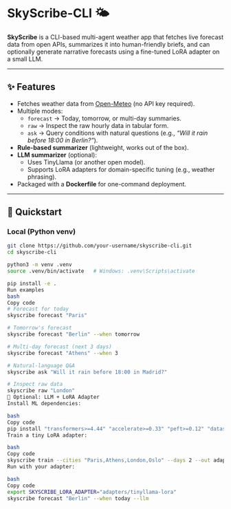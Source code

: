 # SkyScribe-CLI 🌤️  

**SkyScribe** is a CLI-based multi-agent weather app that fetches live forecast data from open APIs, summarizes it into human-friendly briefs, and can optionally generate narrative forecasts using a fine-tuned LoRA adapter on a small LLM.  

---

## ✨ Features
- Fetches weather data from [Open-Meteo](https://open-meteo.com/) (no API key required).  
- Multiple modes:  
  - `forecast` → Today, tomorrow, or multi-day summaries.  
  - `raw` → Inspect the raw hourly data in tabular form.  
  - `ask` → Query conditions with natural questions (e.g., *“Will it rain before 18:00 in Berlin?”*).  
- **Rule-based summarizer** (lightweight, works out of the box).  
- **LLM summarizer** (optional):  
  - Uses TinyLlama (or another open model).  
  - Supports LoRA adapters for domain-specific tuning (e.g., weather phrasing).  
- Packaged with a **Dockerfile** for one-command deployment.  

---

## 🚀 Quickstart

### Local (Python venv)
```bash
git clone https://github.com/your-username/skyscribe-cli.git
cd skyscribe-cli

python3 -m venv .venv
source .venv/bin/activate   # Windows: .venv\Scripts\activate

pip install -e .
Run examples
bash
Copy code
# Forecast for today
skyscribe forecast "Paris"

# Tomorrow's forecast
skyscribe forecast "Berlin" --when tomorrow

# Multi-day forecast (next 3 days)
skyscribe forecast "Athens" --when 3

# Natural-language Q&A
skyscribe ask "Will it rain before 18:00 in Madrid?"

# Inspect raw data
skyscribe raw "London"
🧠 Optional: LLM + LoRA Adapter
Install ML dependencies:

bash
Copy code
pip install "transformers>=4.44" "accelerate>=0.33" "peft>=0.12" "datasets>=2.20" torch
Train a tiny LoRA adapter:

bash
Copy code
skyscribe train --cities "Paris,Athens,London,Oslo" --days 2 --out adapters/tinyllama-lora --epochs 1
Run with your adapter:

bash
Copy code
export SKYSCRIBE_LORA_ADAPTER="adapters/tinyllama-lora"
skyscribe forecast "Berlin" --when today --llm
